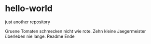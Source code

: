 # hello-world
just another repository

Gruene Tomaten schmecken nicht wie rote.
Zehn kleine Jaegermeister überleben nie lange.
Readme Ende
